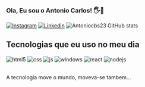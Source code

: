 ### Ola, Eu sou o Antonio Carlos! 🖐️👋
[![Instagram](https://img.shields.io/badge/Instagram-E4405F?style=for-the-badge&logo=instagram&logoColor=white)](https://www.instagram.com/antoniocs23/)
[![Linkedin](https://img.shields.io/badge/LinkedIn-0077B5?style=for-the-badge&logo=linkedin&logoColor=white)](https://www.linkedin.com/in/antonio-carlos-braga-silva-034b82224/)
![Antoniocbs23 GitHub stats](https://github-readme-stats.vercel.app/api?username=Antoniocbs23&show_icons=true&theme=dracula&count_private=true)

## Tecnologias que eu uso no meu dia

<div style="display: inline_block">
  <img align="center" alt="html5" src="https://img.shields.io/badge/HTML5-E34F26?style=for-the-badge&logo=html5&logoColor=white" />
  <img align="center" alt="css" src="https://img.shields.io/badge/CSS3-1572B6?style=for-the-badge&logo=css3&logoColor=white" />
  <img align="center" alt="js" src="https://img.shields.io/badge/JavaScript-F7DF1E?style=for-the-badge&logo=javascript&logoColor=black" />
  <img align="center" alt="windows" src=https://img.shields.io/badge/Windows-0078D6?style=for-the-badge&logo=windows&logoColor=white" />
  <img align="center" alt="react" src=https://img.shields.io/badge/Linux-FCC624?style=for-the-badge&logo=linux&logoColor=black />
  <img align="center" alt="nodejs" src=https://img.shields.io/badge/Java-ED8B00?style=for-the-badge&logo=openjdk&logoColor=white />
</div><br/>

A tecnologia move o mundo, moveva-se tambem...
